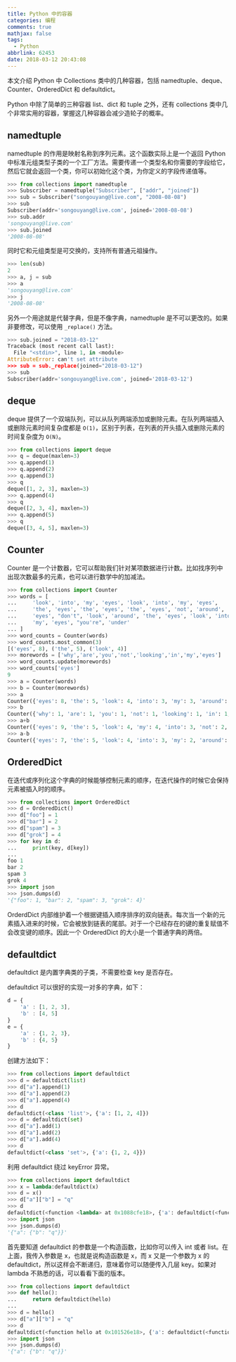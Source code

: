 ```yaml
---
title: Python 中的容器
categories: 编程
comments: true
mathjax: false
tags:
  - Python
abbrlink: 62453
date: 2018-03-12 20:43:08
---
```


本文介绍 Python 中 Collections 类中的几种容器，包括 namedtuple、deque、Counter、OrderedDict 和 defaultdict。

<!--more-->

Python 中除了简单的三种容器 list、dict 和 tuple 之外，还有 collections 类中几个非常实用的容器，掌握这几种容器会减少造轮子的概率。

## namedtuple

namedtuple 的作用是映射名称到序列元素。这个函数实际上是一个返回 Python 中标准元组类型子类的一个工厂方法。需要传递一个类型名和你需要的字段给它，然后它就会返回一个类，你可以初始化这个类，为你定义的字段传递值等。

```python
>>> from collections import namedtuple
>>> Subscriber = namedtuple("Subscriber", ["addr", "joined"])
>>> sub = Subscriber("songouyang@live.com", "2008-08-08")
>>> sub
Subscriber(addr='songouyang@live.com', joined='2008-08-08')
>>> sub.addr
'songouyang@live.com'
>>> sub.joined
'2008-08-08'
```

同时它和元组类型是可交换的，支持所有普通元祖操作。

```python
>>> len(sub)
2
>>> a, j = sub
>>> a
'songouyang@live.com'
>>> j
'2008-08-08'
```

另外一个用途就是代替字典，但是不像字典，namedtuple 是不可以更改的。如果非要修改，可以使用 `_replace()` 方法。

```python
>>> sub.joined = "2018-03-12"
Traceback (most recent call last):
  File "<stdin>", line 1, in <module>
AttributeError: can't set attribute
>>> sub = sub._replace(joined="2018-03-12")
>>> sub
Subscriber(addr='songouyang@live.com', joined='2018-03-12')
```

## deque

deque 提供了一个双端队列，可以从队列两端添加或删除元素。在队列两端插入或删除元素时间复杂度都是 `O(1)`，区别于列表，在列表的开头插入或删除元素的时间复杂度为 `O(N)`。

```python
>>> from collections import deque
>>> q = deque(maxlen=3)
>>> q.append(1)
>>> q.append(2)
>>> q.append(3)
>>> q
deque([1, 2, 3], maxlen=3)
>>> q.append(4)
>>> q
deque([2, 3, 4], maxlen=3)
>>> q.append(5)
>>> q
deque([3, 4, 5], maxlen=3)
```

## Counter

Counter 是一个计数器，它可以帮助我们针对某项数据进行计数。比如找序列中出现次数最多的元素，也可以进行数学中的加减法。

```python
>>> from collections import Counter
>>> words = [
...     'look', 'into', 'my', 'eyes', 'look', 'into', 'my', 'eyes',
...     'the', 'eyes', 'the', 'eyes', 'the', 'eyes', 'not', 'around', 'the',
...     'eyes', "don't", 'look', 'around', 'the', 'eyes', 'look', 'into',
...     'my', 'eyes', "you're", 'under'
... ]
>>> word_counts = Counter(words)
>>> word_counts.most_common(3)
[('eyes', 8), ('the', 5), ('look', 4)]
>>> morewords = ['why','are','you','not','looking','in','my','eyes']
>>> word_counts.update(morewords)
>>> word_counts['eyes']
9
>>> a = Counter(words)
>>> b = Counter(morewords)
>>> a
Counter({'eyes': 8, 'the': 5, 'look': 4, 'into': 3, 'my': 3, 'around': 2, 'not': 1, "don't": 1, "you're": 1, 'under': 1})
>>> b
Counter({'why': 1, 'are': 1, 'you': 1, 'not': 1, 'looking': 1, 'in': 1, 'my': 1, 'eyes': 1})
>>> a+b
Counter({'eyes': 9, 'the': 5, 'look': 4, 'my': 4, 'into': 3, 'not': 2, 'around': 2, "don't": 1, "you're": 1, 'under': 1, 'why': 1, 'are': 1, 'you': 1, 'looking': 1, 'in': 1})
>>> a-b
Counter({'eyes': 7, 'the': 5, 'look': 4, 'into': 3, 'my': 2, 'around': 2, "don't": 1, "you're": 1, 'under': 1})
```

## OrderedDict

在迭代或序列化这个字典的时候能够控制元素的顺序，在迭代操作的时候它会保持元素被插入时的顺序。

```python
>>> from collections import OrderedDict
>>> d = OrderedDict()
>>> d["foo"] = 1
>>> d["bar"] = 2
>>> d["spam"] = 3
>>> d["grok"] = 4
>>> for key in d:
...     print(key, d[key])
...
foo 1
bar 2
spam 3
grok 4
>>> import json
>>> json.dumps(d)
'{"foo": 1, "bar": 2, "spam": 3, "grok": 4}'
```

OrderdDict 内部维护着一个根据键插入顺序排序的双向链表。每次当一个新的元素插入进来的时候，它会被放到链表的尾部。对于一个已经存在的键的重复赋值不会改变键的顺序。因此一个 OrderedDict 的大小是一个普通字典的两倍。

## defaultdict

defaultdict 是内置字典类的子类，不需要检查 key 是否存在。

defaultdict 可以很好的实现一对多的字典，如下：

```javascript
d = {
    'a' : [1, 2, 3],
    'b' : [4, 5]
}
e = {
    'a' : {1, 2, 3},
    'b' : {4, 5}
}
```

创建方法如下：

```python
>>> from collections import defaultdict
>>> d = defaultdict(list)
>>> d["a"].append(1)
>>> d["a"].append(2)
>>> d["a"].append(4)
>>> d
defaultdict(<class 'list'>, {'a': [1, 2, 4]})
>>> d = defaultdict(set)
>>> d["a"].add(1)
>>> d["a"].add(2)
>>> d["a"].add(4)
>>> d
defaultdict(<class 'set'>, {'a': {1, 2, 4}})
```

利用 defaultdict 绕过 keyError 异常。

```python
>>> from collections import defaultdict
>>> x = lambda:defaultdict(x)
>>> d = x()
>>> d["a"]["b"] = "q"
>>> d
defaultdict(<function <lambda> at 0x1088cfe18>, {'a': defaultdict(<function <lambda> at 0x1088cfe18>, {'b': 'q'})})
>>> import json
>>> json.dumps(d)
'{"a": {"b": "q"}}'
```

首先要知道 defaultdict 的参数是一个构造函数，比如你可以传入 int 或者 list。在上面，我传入参数是 x，也就是说构造函数是 x，而 x 又是一个参数为 x 的 defaultdict，所以这样会不断递归，意味着你可以随便传入几层 key。如果对 lambda 不熟悉的话，可以看看下面的版本。

```python
>>> from collections import defaultdict
>>> def hello():
...     return defaultdict(hello)
...
>>> d = hello()
>>> d["a"]["b"] = "q"
>>> d
defaultdict(<function hello at 0x101526e18>, {'a': defaultdict(<function hello at 0x101526e18>, {'b': 'q'})})
>>> import json
>>> json.dumps(d)
'{"a": {"b": "q"}}'
```
